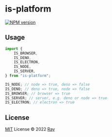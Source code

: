 # is-platform

[![NPM version](https://img.shields.io/npm/v/is-platform?color=a1b858&label=)](https://www.npmjs.com/package/is-platform)

## Usage

```ts
import {
	IS_BROWSER,
	IS_DENO,
	IS_ELECTRON,
	IS_NODE,
	IS_SERVER,
} from "is-platform";

IS_NODE; // node => true, deno => false
IS_DENO; // deno => true, node => false
IS_BROWSER; // browser => true
IS_SERVER; // server, e.g. deno or node => true
IS_ELECTRON; // electron => true
```

## License

[MIT](./LICENSE) License © 2022 [Ray](https://github.com/so1ve)
